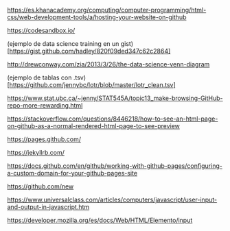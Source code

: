 https://es.khanacademy.org/computing/computer-programming/html-css/web-development-tools/a/hosting-your-website-on-github

https://codesandbox.io/

(ejemplo de data science training en un gist)[https://gist.github.com/hadley/820f09ded347c62c2864]

http://drewconway.com/zia/2013/3/26/the-data-science-venn-diagram

(ejemplo de tablas con .tsv)[https://github.com/jennybc/lotr/blob/master/lotr_clean.tsv]

https://www.stat.ubc.ca/~jenny/STAT545A/topic13_make-browsing-GitHub-repo-more-rewarding.html

https://stackoverflow.com/questions/8446218/how-to-see-an-html-page-on-github-as-a-normal-rendered-html-page-to-see-preview

https://pages.github.com/

https://jekyllrb.com/

https://docs.github.com/en/github/working-with-github-pages/configuring-a-custom-domain-for-your-github-pages-site

https://github.com/new

https://www.universalclass.com/articles/computers/javascript/user-input-and-output-in-javascript.htm

https://developer.mozilla.org/es/docs/Web/HTML/Elemento/input
